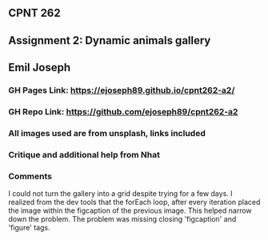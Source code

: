 ## CPNT 262
## Assignment 2: Dynamic animals gallery
## Emil Joseph


### GH Pages Link: https://ejoseph89.github.io/cpnt262-a2/
### GH Repo Link: https://github.com/ejoseph89/cpnt262-a2


### All images used are from unsplash, links included


### Critique and additional help from Nhat


### Comments
I could not turn the gallery into a grid despite trying for a few days. I realized from the dev tools that the forEach loop, after every iteration placed the image within the figcaption of the previous image. This helped narrow down the problem. The problem was missing closing 'figcaption' and 'figure' tags. 

